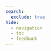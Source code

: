 ```yaml
---
search:
  exclude: true
hide:
  - navigation
  - toc
  - feedback
---
```


<!-- material/tags -->
